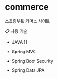 # commerce
스프링부트 커머스 사이트

📋 사용 기술

- JAVA 11

- Spring MVC

- Spring Boot Security

- Spring Data JPA


